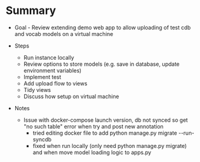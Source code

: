 # Summary  

- Goal - Review extending demo web app to allow uploading of test cdb and vocab models on a virtual machine

- Steps
	- Run instance locally
	- Review options to store models (e.g. save in database, update environment variables)
	- Implement test
	- Add upload flow to views
	- Tidy views
	- Discuss how setup on virtual machine

- Notes
	- Issue with docker-compose launch version, db not synced so get "no such table" error when try and post new annotation
		- tried editing docker file to add python manage.py migrate --run-syncdb
		- fixed when run locally (only need python manage.py migrate) and when move model loading logic to apps.py